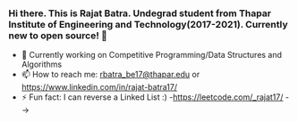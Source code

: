 ### Hi there. This is Rajat Batra. Undegrad student from Thapar Institute of Engineering and Technology(2017-2021). Currently new to open source! 👋




- 🔭 Currently working on Competitive Programming/Data Structures and Algorithms
- 📫 How to reach me: rbatra_be17@thapar.edu or https://www.linkedin.com/in/rajat-batra17/
- ⚡ Fun fact: I can reverse a Linked List :)
-https://leetcode.com/_rajat17/
-->
